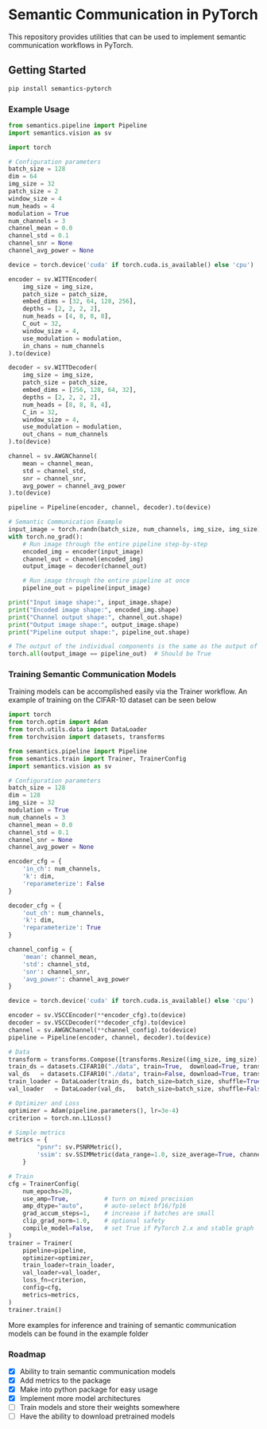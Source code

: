 # Semantic Communication in PyTorch

This repository provides utilities that can be used to implement semantic communication workflows in PyTorch.

## Getting Started

``` bash
pip install semantics-pytorch
```

### Example Usage

```python
from semantics.pipeline import Pipeline
import semantics.vision as sv

import torch

# Configuration parameters
batch_size = 128
dim = 64
img_size = 32
patch_size = 2
window_size = 4
num_heads = 4
modulation = True
num_channels = 3
channel_mean = 0.0
channel_std = 0.1
channel_snr = None
channel_avg_power = None

device = torch.device('cuda' if torch.cuda.is_available() else 'cpu')

encoder = sv.WITTEncoder(
    img_size = img_size, 
    patch_size = patch_size, 
    embed_dims = [32, 64, 128, 256],
    depths = [2, 2, 2, 2],
    num_heads = [4, 8, 8, 8], 
    C_out = 32, 
    window_size = 4, 
    use_modulation = modulation,
    in_chans = num_channels
).to(device)

decoder = sv.WITTDecoder(
    img_size = img_size, 
    patch_size = patch_size, 
    embed_dims = [256, 128, 64, 32],
    depths = [2, 2, 2, 2], 
    num_heads = [8, 8, 8, 4], 
    C_in = 32, 
    window_size = 4, 
    use_modulation = modulation,
    out_chans = num_channels
).to(device)

channel = sv.AWGNChannel(
    mean = channel_mean,
    std = channel_std,
    snr = channel_snr,
    avg_power = channel_avg_power
).to(device)

pipeline = Pipeline(encoder, channel, decoder).to(device)

# Semantic Communication Example
input_image = torch.randn(batch_size, num_channels, img_size, img_size).to(device)
with torch.no_grad():
    # Run image through the entire pipeline step-by-step
    encoded_img = encoder(input_image)
    channel_out = channel(encoded_img)
    output_image = decoder(channel_out)

    # Run image through the entire pipeline at once
    pipeline_out = pipeline(input_image)

print("Input image shape:", input_image.shape)
print("Encoded image shape:", encoded_img.shape)
print("Channel output shape:", channel_out.shape)
print("Output image shape:", output_image.shape)
print("Pipeline output shape:", pipeline_out.shape)

# The output of the individual components is the same as the output of the pipeline
torch.all(output_image == pipeline_out)  # Should be True
```

### Training Semantic Communication Models

Training models can be accomplished easily via the Trainer workflow. An example of training on the CIFAR-10 dataset can be seen below

```python
import torch
from torch.optim import Adam
from torch.utils.data import DataLoader
from torchvision import datasets, transforms

from semantics.pipeline import Pipeline
from semantics.train import Trainer, TrainerConfig
import semantics.vision as sv

# Configuration parameters
batch_size = 128
dim = 128
img_size = 32
modulation = True
num_channels = 3
channel_mean = 0.0
channel_std = 0.1
channel_snr = None
channel_avg_power = None

encoder_cfg = {
    'in_ch': num_channels,
    'k': dim,
    'reparameterize': False
}

decoder_cfg = {
    'out_ch': num_channels,
    'k': dim,
    'reparameterize': True
}

channel_config = {
    'mean': channel_mean,
    'std': channel_std,
    'snr': channel_snr,
    'avg_power': channel_avg_power
}

device = torch.device('cuda' if torch.cuda.is_available() else 'cpu')

encoder = sv.VSCCEncoder(**encoder_cfg).to(device)
decoder = sv.VSCCDecoder(**decoder_cfg).to(device)
channel = sv.AWGNChannel(**channel_config).to(device)
pipeline = Pipeline(encoder, channel, decoder).to(device)

# Data
transform = transforms.Compose([transforms.Resize((img_size, img_size)), transforms.ToTensor()])
train_ds = datasets.CIFAR10("./data", train=True,  download=True, transform=transform)
val_ds   = datasets.CIFAR10("./data", train=False, download=True, transform=transform)
train_loader = DataLoader(train_ds, batch_size=batch_size, shuffle=True,  num_workers=4, pin_memory=True)
val_loader   = DataLoader(val_ds,   batch_size=batch_size, shuffle=False, num_workers=4, pin_memory=True)

# Optimizer and Loss
optimizer = Adam(pipeline.parameters(), lr=3e-4)
criterion = torch.nn.L1Loss()

# Simple metrics
metrics = {
        "psnr": sv.PSNRMetric(),
        'ssim': sv.SSIMMetric(data_range=1.0, size_average=True, channel=3)
    }

# Train
cfg = TrainerConfig(
    num_epochs=20,
    use_amp=True,          # turn on mixed precision
    amp_dtype="auto",      # auto-select bf16/fp16
    grad_accum_steps=1,    # increase if batches are small
    clip_grad_norm=1.0,    # optional safety
    compile_model=False,   # set True if PyTorch 2.x and stable graph
)
trainer = Trainer(
    pipeline=pipeline,
    optimizer=optimizer,
    train_loader=train_loader,
    val_loader=val_loader,
    loss_fn=criterion,
    config=cfg,
    metrics=metrics,
)
trainer.train()
```

More examples for inference and training of semantic communication models can be found in the example folder

### Roadmap

- [x] Ability to train semantic communication models
- [x] Add metrics to the package
- [x] Make into python package for easy usage
- [x] Implement more model architectures
- [ ] Train models and store their weights somewhere
- [ ] Have the ability to download pretrained models
